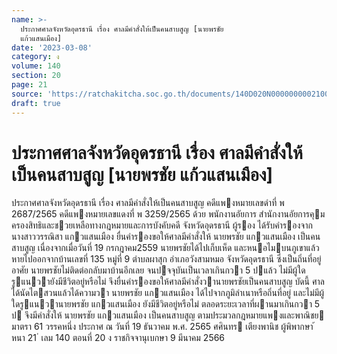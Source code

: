 ```yaml
---
name: >-
  ประกาศศาลจังหวัดอุดรธานี เรื่อง ศาลมีคำสั่งให้เป็นคนสาบสูญ [นายพรชัย
  แก้วแสนเมือง]
date: '2023-03-08'
category: ง
volume: 140
section: 20
page: 21
source: 'https://ratchakitcha.soc.go.th/documents/140D020N0000000002100.pdf'
draft: true
---
```


# ประกาศศาลจังหวัดอุดรธานี เรื่อง ศาลมีคำสั่งให้เป็นคนสาบสูญ [นายพรชัย แก้วแสนเมือง]

ประกาศศาลจังหวัดอุดรธานี เรื่อง ศาลมีคําสั่งให้เป็นคนสาบสูญ คดีแพงหมายเลขดําที่ พ 2687/2565 คดีแพงหมายเลขแดงที่ พ 3259/2565 ด้วย พนักงานอัยการ สํานักงานอัยการคุมครองสิทธิและชวยเหลือทางกฎหมายและการบังคับคดี จังหวัดอุดรธานี ผู้รอง ได้รับคํารองจาก นางสาววรรณิสา แกวแสนเมือง ยื่นคํารองขอให้ศาลมีคําสั่งให้ นายพรชัย แกวแสนเมือง เป็นคนสาบสูญ เนื่องจากเมื่อวันที่ 19 กรกฎาคม2559 นายพรชัยได้ไปเก็บเห็ด และหนอไมบนภูเขาแล้วหายไปออกจากบ้านเลขที่ 135 หมู่ที่ 9 ตําบลผาสุก อําเภอวังสามหมอ จังหวัดอุดรธานี ซึ่งเป็นถิ่นที่อยู่อาศัย นายพรชัยไม่ติดต่อกลับมาบ้านอีกเลย จนปจจุบันเป็นเวลาเกินกวา 5 ปแล้ว ไม่มีผู้ใดรูแนวายังมีชีวิตอยู่หรือไม่ จึงยื่นคํารองขอให้ศาลมีคําสั่งวานายพรชัยเป็นคนสาบสูญ บัดนี้ ศาลได้นัดไตสวนแล้วได้ความวา นายพรชัย แกวแสนเมือง ได้ไปจากภูมิลําเนาหรือถิ่นที่อยู่ และไม่มีผู้ใดรูแนวานายพรชัย แกวแสนเมือง ยังมีชีวิตอยู่หรือไม่ ตลอดระยะเวลาที่ผานมาเกินกวา 5 ป จึงมีคําสั่งให้ นายพรชัย แกวแสนเมือง เป็นคนสาบสูญ ตามประมวลกฎหมายแพงและพาณิชย มาตรา 61 วรรคหนึ่ง ประกาศ ณ วันที่ 19 ธันวาคม พ.ศ. 2565 ศศินทร เตียงพานิช ผู้พิพากษา ้ หนา 21 ่ เลม 140 ตอนที่ 20 ง ราชกิจจานุเบกษา 9 มีนาคม 2566
